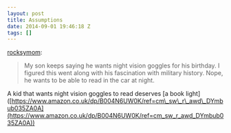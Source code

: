 ```yaml
---
layout: post
title: Assumptions
date: 2014-09-01 19:46:18 Z
tags: []
---
```

[rocksymom](http://rocksymom.tumblr.com/post/96383104550/assumptions):

> My son keeps saying he wants night vision goggles for his birthday. I figured this went along with his fascination with military history. Nope, he wants to be able to read in the car at night.

A kid that wants night vision goggles to read deserves \[a book light\]([https://www.amazon.co.uk/dp/B004N6UW0K/ref=cm\_sw\_r\_awd\_DYmbub035ZA0A](https://www.amazon.co.uk/dp/B004N6UW0K/ref=cm_sw_r_awd_DYmbub035ZA0A))

